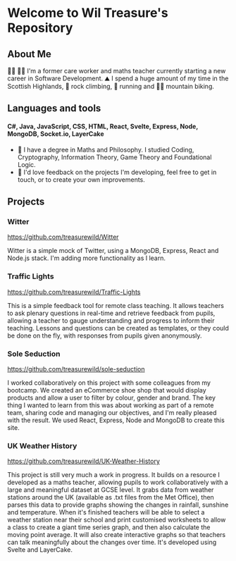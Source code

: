 # Welcome to Wil Treasure's Repository

## About Me

🧑‍⚕️ 👨‍🏫 I'm a former care worker and maths teacher currently starting a new career in Software Development.
⛰️ I spend a huge amount of my time in the Scottish Highlands, 🧗 rock climbing, 🏃 running and 🚵‍♂️ mountain biking.

## Languages and tools

#### C#, Java, JavaScript, CSS, HTML, React, Svelte, Express, Node, MongoDB, Socket.io, LayerCake

- 🧮 I have a degree in Maths and Philosophy. I studied Coding, Cryptography, Information Theory, Game Theory and Foundational Logic.
- 💬 I'd love feedback on the projects I'm developing, feel free to get in touch, or to create your own improvements.

## Projects

### Witter

https://github.com/treasurewild/Witter

Witter is a simple mock of Twitter, using a MongoDB, Express, React and Node.js stack. I'm adding more functionality as I learn.

### Traffic Lights

https://github.com/treasurewild/Traffic-Lights

This is a simple feedback tool for remote class teaching. It allows teachers to ask plenary questions in real-time and retrieve feedback from pupils, allowing a teacher to gauge understanding and progress to inform their teaching. Lessons and questions can be created as templates, or they could be done on the fly, with responses from pupils given anonymously.

### Sole Seduction

https://github.com/treasurewild/sole-seduction

I worked collaboratively on this project with some colleagues from my bootcamp. We created an eCommerce shoe shop that would display products and allow a user to filter by colour, gender and brand. The key thing I wanted to learn from this was about working as part of a remote team, sharing code and managing our objectives, and I'm really pleased with the result. We used React, Express, Node and MongoDB to create this site.

### UK Weather History

https://github.com/treasurewild/UK-Weather-History

This project is still very much a work in progress. It builds on a resource I developed as a maths teacher, allowing pupils to work collaboratively with a large and meaningful dataset at GCSE level. It grabs data from weather stations around the UK (available as .txt files from the Met Office), then parses this data to provide graphs showing the changes in rainfall, sunshine and temperature. When it's finished teachers will be able to select a weather station near their school and print customised worksheets to allow a class to create a giant time series graph, and then also calculate the moving point average. It will also create interactive graphs so that teachers can talk meaningfully about the changes over time. It's developed using Svelte and LayerCake.
